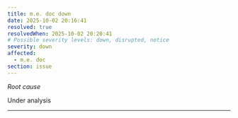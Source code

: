```yaml
---
title: m.e. doc down
date: 2025-10-02 20:16:41
resolved: true
resolvedWhen: 2025-10-02 20:20:41
# Possible severity levels: down, disrupted, notice
severity: down
affected:
  - m.e. doc
section: issue
---
```


*Root cause*

Under analysis

---


